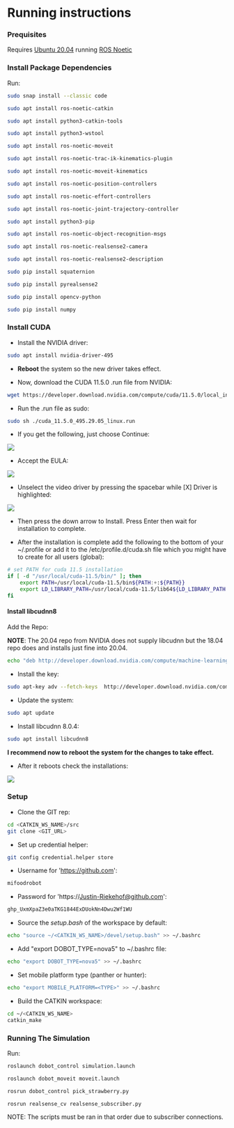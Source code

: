 # Running instructions

### Prequisites

Requires [Ubuntu 20.04](https://ubuntu.com/tutorials/install-ubuntu-desktop#1-overview) running [ROS Noetic](http://wiki.ros.org/noetic/Installation/Ubuntu)

### Install Package Dependencies
Run:

```bash
sudo snap install --classic code
```
```bash
sudo apt install ros-noetic-catkin
```
```bash
sudo apt install python3-catkin-tools
```
```bash
sudo apt install python3-wstool
```
```bash
sudo apt install ros-noetic-moveit
```
```bash
sudo apt install ros-noetic-trac-ik-kinematics-plugin
```
```bash
sudo apt install ros-noetic-moveit-kinematics
```
```bash
sudo apt install ros-noetic-position-controllers
```
```bash
sudo apt install ros-noetic-effort-controllers
```
```bash
sudo apt install ros-noetic-joint-trajectory-controller
```
```bash
sudo apt install python3-pip
```
```bash
sudo apt install ros-noetic-object-recognition-msgs
```
```bash
sudo apt install ros-noetic-realsense2-camera
```
```bash
sudo apt install ros-noetic-realsense2-description
```
```bash
sudo pip install squaternion
```
```bash
sudo pip install pyrealsense2
```
```bash
sudo pip install opencv-python
```
```bash
sudo pip install numpy
```

### Install CUDA
* Install the NVIDIA driver:
```bash
sudo apt install nvidia-driver-495
```
* **Reboot** the system so the new driver takes effect.

* Now, download the CUDA 11.5.0 .run file from NVIDIA:
```bash
wget https://developer.download.nvidia.com/compute/cuda/11.5.0/local_installers/cuda_11.5.0_495.29.05_linux.run
```

* Run the .run file as sudo:
```bash
sudo sh ./cuda_11.5.0_495.29.05_linux.run
```

* If you get the following, just choose Continue:
<p align="left">
  <img src="https://github.com/Justin-Riekehof/MiFood/assets/154432883/638a4204-a9bb-4866-8c50-66a26a5e2a84" />
</p>


* Accept the EULA:
<p align="left">
  <img src="https://github.com/Justin-Riekehof/MiFood/assets/154432883/89f0247d-c997-4c96-9b57-afb52d38560b" />
</p>

* Unselect the video driver by pressing the spacebar while [X] Driver is highlighted:
<p align="left">
  <img src="https://github.com/Justin-Riekehof/MiFood/assets/154432883/e5fd206f-0f25-44cd-9590-9dfa30ebbc82" />
</p>

* Then press the down arrow to Install. Press Enter then wait for installation to complete.

* After the installation is complete add the following to the bottom of your ~/.profile or add it to the /etc/profile.d/cuda.sh file which you might have to create for all users (global):
```bash
# set PATH for cuda 11.5 installation
if [ -d "/usr/local/cuda-11.5/bin/" ]; then
    export PATH=/usr/local/cuda-11.5/bin${PATH:+:${PATH}}
    export LD_LIBRARY_PATH=/usr/local/cuda-11.5/lib64${LD_LIBRARY_PATH:+:${LD_LIBRARY_PATH}}
fi
```

#### Install libcudnn8

Add the Repo:

**NOTE**: The 20.04 repo from NVIDIA does not supply libcudnn but the 18.04 repo does and installs just fine into 20.04.
```bash
echo "deb http://developer.download.nvidia.com/compute/machine-learning/repos/ubuntu1804/x86_64 /" | sudo tee /etc/apt/sources.list.d/cuda_learn.list
```

* Install the key:
```bash
sudo apt-key adv --fetch-keys  http://developer.download.nvidia.com/compute/cuda/repos/ubuntu1804/x86_64/7fa2af80.pub
```

* Update the system:
```bash
sudo apt update
```

* Install libcudnn 8.0.4:
```bash
sudo apt install libcudnn8
```

**I recommend now to reboot the system for the changes to take effect.**

* After it reboots check the installations:
<p align="left">
  <img src="https://github.com/Justin-Riekehof/MiFood/assets/154432883/0073ef83-25b1-4d7c-895b-0deaaae8ba2c" />
</p>
  
### Setup
* Clone the GIT rep:
```bash
cd <CATKIN_WS_NAME>/src
git clone <GIT_URL>
```

* Set up credential helper:
```bash
git config credential.helper store
```

* Username for 'https://github.com':
```bash
mifoodrobot
```

* Password for 'https://Justin-Riekehof@github.com':
```bash
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
```

* Source the *setup.bash* of the workspace by default:
```bash
echo "source ~/<CATKIN_WS_NAME>/devel/setup.bash" >> ~/.bashrc
```

* Add "export DOBOT_TYPE=nova5" to ~/.bashrc file:
```bash
echo "export DOBOT_TYPE=nova5" >> ~/.bashrc
```

* Set mobile platform type (panther or hunter):
```bash
echo "export MOBILE_PLATFORM=<TYPE>" >> ~/.bashrc
```


* Build the CATKIN workspace:
```bash
cd ~/<CATKIN_WS_NAME>
catkin_make
```

### Running The Simulation

Run:
```bash
roslaunch dobot_control simulation.launch
```
```bash
roslaunch dobot_moveit moveit.launch
```
```bash
rosrun dobot_control pick_strawberry.py
```

```bash
rosrun realsense_cv realsense_subscriber.py
```

NOTE: The scripts must be ran in that order due to subscriber connections.

